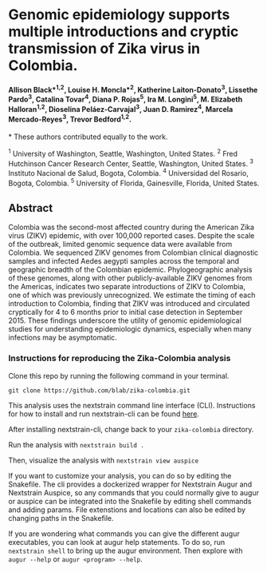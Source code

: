 # Genomic epidemiology supports multiple introductions and cryptic transmission of Zika virus in Colombia.


#### Allison Black*<sup>1,2</sup>, Louise H. Moncla*<sup>2</sup>, Katherine Laiton-Donato<sup>3</sup>, Lissethe Pardo<sup>3</sup>, Catalina Tovar<sup>4</sup>, Diana P. Rojas<sup>5</sup>, Ira M. Longini<sup>5</sup>, M. Elizabeth Halloran<sup>1,2</sup>, Dioselina Peláez-Carvajal<sup>3</sup>, Juan D. Ramirez<sup>4</sup>, Marcela Mercado-Reyes<sup>3</sup>, Trevor Bedford<sup>1,2</sup>.

\* These authors contributed equally to the work.

<sup>1</sup> University of Washington, Seattle, Washington, United States.
<sup>2</sup> Fred Hutchinson Cancer Research Center, Seattle, Washington, United States. <sup>3</sup> Instituto Nacional de Salud, Bogota, Colombia.
<sup>4</sup> Universidad del Rosario, Bogota, Colombia.
<sup>5</sup> University of Florida, Gainesville, Florida, United States.



## Abstract

Colombia was the second-most affected country during the American Zika virus (ZIKV) epidemic, with over 100,000 reported cases. Despite the scale of the outbreak, limited genomic sequence data were available from Colombia. We sequenced ZIKV genomes from Colombian clinical diagnostic samples and infected Aedes aegypti samples across the temporal and geographic breadth of the Colombian epidemic. Phylogeographic analysis of these genomes, along with other publicly-available ZIKV genomes from the Americas, indicates two separate introductions of ZIKV to Colombia, one of which was previously unrecognized. We estimate the timing of each introduction to Colombia, finding that ZIKV was introduced and circulated cryptically for 4 to 6 months prior to initial case detection in September 2015. These findings underscore the utility of genomic epidemiological studies for understanding epidemiologic dynamics, especially when many infections may be asymptomatic.


### Instructions for reproducing the Zika-Colombia analysis

Clone this repo by running the following command in your terminal.

`git clone https://github.com/blab/zika-colombia.git`

This analysis uses the nextstrain command line interface (CLI). Instructions for how to install and run nextstrain-cli can be found [here](https://github.com/nextstrain/cli).

After installing nextstrain-cli, change back to your `zika-colombia` directory.

Run the analysis with `nextstrain build .`

Then, visualize the analysis with `nextstrain view auspice`

If you want to customize your analysis, you can do so by editing the Snakefile. The cli provides a dockerized wrapper for Nextstrain Augur and Nextstrain Auspice, so any commands that you could normally give to augur or auspice can be integrated into the Snakefile by editing shell commands and adding params. File extenstions and locations can also be edited by changing paths in the Snakefile.

If you are wondering what commands you can give the different augur executables, you can look at augur help statements. To do so, run `nextstrain shell` to bring up the augur environment. Then explore with `augur --help` or `augur <program> --help`.
